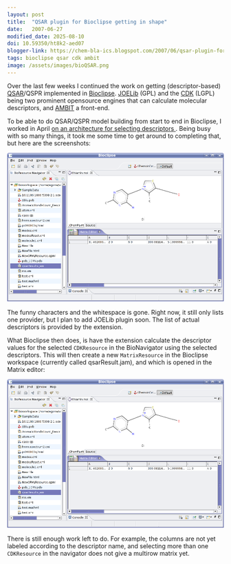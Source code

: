 ```yaml
---
layout: post
title:  "QSAR plugin for Bioclipse getting in shape"
date:   2007-06-27
modified_date: 2025-08-10
doi: 10.59350/ht8k2-aed07
blogger-link: https://chem-bla-ics.blogspot.com/2007/06/qsar-plugin-for-bioclipse-getting-in.html
tags: bioclipse qsar cdk ambit
image: /assets/images/bioQSAR.png
---
```


Over the last few weeks I continued the work on getting (descriptor-based) [QSAR](http://en.wikipedia.org/wiki/QSAR)/QSPR implemented in
[Bioclipse](http://www.bioclipse.net/). [JOELib](http://joelib.sf.net/) (GPL) and the [CDK](http://cdk.sf.net/) (LGPL) being two prominent
opensource engines that can calculate molecular descriptors, and [AMBIT](http://ambit.acad.bg/) a front-end.

To be able to do QSAR/QSPR model building from start to end in Bioclipse, I worked in April
[on an architecture for selecting descriptors <i class="fa-solid fa-recycle fa-xs"></i>](https://chem-bla-ics.linkedchemistry.info/2007/04/24/bioclipse-now-allows-qsar-descriptor.html).
Being busy with so many things, it took me some time to get around to completing that, but here are the screenshots:

![](/assets/images/bioQSAR1.png)

The funny characters and the whitespace is gone. Right now, it still only lists one provider, but I plan to add JOELib plugin soon.
The list of actual descriptors is provided by the extension.

What Bioclipse then does, is have the extension calculate the descriptor values for the selected `CDKResource` in the BioNavigator
using the selected descriptors. This will then create a new `MatrixResource` in the Bioclipse workspace (currently called
qsarResult.jam), and which is opened in the Matrix editor:

![](/assets/images/bioQSAR1.png)

There is still enough work left to do. For example, the columns are not yet labeled according to the descriptor name, and
selecting more than one `CDKResource` in the navigator does not give a multirow matrix yet.
